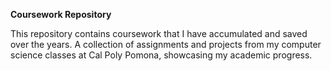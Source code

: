 **Coursework Repository**

This repository contains coursework that I have accumulated and saved over the years. A collection of assignments and projects from my computer science classes at Cal Poly Pomona, showcasing my academic progress.
